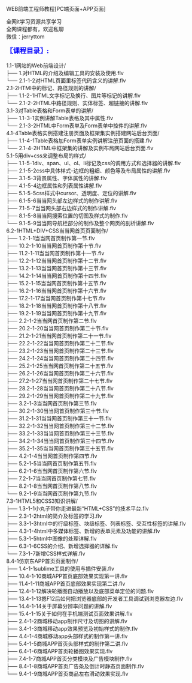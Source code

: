 WEB前端工程师教程[PC端页面+APP页面]

全网it学习资源共享学习<br>全网课程都有，欢迎私聊<br>微信：jerryttom<br>

<span style="font-size: large;"><span style="font-family: Tahoma;"><span style="color: #0000ff;"><strong>〖课程目录〗:</strong></span></span></span><br> <span style="font-family: &amp;quot;">&nbsp;&nbsp;</span><br> 1.1-1网站的Web前端设计/<br> ├── 1.对HTML的介绍及编辑工具的安装及使用.flv<br> └── 2.1-1-2对HTML页面里标签代码含义的讲解.flv<br> 2.1-2HTMl中的标记、路径规则的讲解/<br> ├── 1.1-2-1HTML文字标记及换行、图片等标记的讲解.flv<br> └── 2.1-2-2HTML中路径规则、实体标签、超链接的讲解.flv<br> 3.1-3对Table表格和Form表单的讲解/<br> ├── 1.1-3-1实例讲解Table表格及其中属性.flv<br> └── 2.1-3-2HTML中Form表单及Form表单中控件的讲解.flv<br> 4.1-4Table表格实例搭建注册页面及框架集实例搭建网站后台页面/<br> ├── 1.1-4-1Table表格加Form表单实例讲解注册页面的搭建.flv<br> └── 2.1-4-2HTML中框架集的讲解及实例布局网站后台页面.flv<br> 5.1-5用div+css来调整布局的样式/<br> ├── 1.1-5-1div、span、ul、ol、li标记及css的调用方式和选择器的讲解.flv<br> ├── 2.1-5-2css中具体样式–边框的粗细、颜色等及布局属性的讲解.flv<br> ├── 3.1-5-3背景属性、字体属性的讲解.flv<br> ├── 4.1-5-4边框属性和列表属性讲解.flv<br> ├── 5.1-5-5css样式中cursor、透明度、定位的讲解.flv<br> ├── 6.1-5-6当当网头部左边样式的制作讲解.flv<br> ├── 7.1-5-7当当网头部右边样式的制作讲解.flv<br> ├── 8.1-5-8当当网搜索位置的切图及样式的制作.flv<br> └── 9.1-5-9当当网导航栏部分的制作及整个网页的剖析讲解.flv<br> 6.2-1HTML+DIV+CSS当当网首页页面制作/<br> ├── 1.2-1-1当当网首页制作第一节.flv<br> ├── 10.2-1-10当当网首页制作第十节.flv<br> ├── 11.2-1-11当当网首页制作第十一节.flv<br> ├── 12.2-1-12当当网首页制作第十二节.flv<br> ├── 13.2-1-13当当网首页制作第十三节.flv<br> ├── 14.2-1-14当当网首页制作第十四节.flv<br> ├── 15.2-1-15当当网首页制作第十五节.flv<br> ├── 16.2-1-16当当网首页制作第十六节.flv<br> ├── 17.2-1-17当当网首页制作第十七节.flv<br> ├── 18.2-1-18当当网首页制作第十八节.flv<br> ├── 19.2-1-19当当网首页制作第十九节.flv<br> ├── 2.2-1-2当当网首页制作第二节.flv<br> ├── 20.2-1-20当当网首页制作第二十节.flv<br> ├── 21.2-1-21当当网首页制作第二十一节.flv<br> ├── 22.2-1-22当当网首页制作第二十二节.flv<br> ├── 23.2-1-23当当网首页制作第二十三节.flv<br> ├── 24.2-1-24当当网首页制作第二十四节.flv<br> ├── 25.2-1-25当当网首页制作第二十五节.flv<br> ├── 26.2-1-26当当网首页制作第二十六节.flv<br> ├── 27.2-1-27当当网首页制作第二十七节.flv<br> ├── 28.2-1-28当当网首页制作第二十八节.flv<br> ├── 29.2-1-29当当网首页制作第二十九节.flv<br> ├── 3.2-1-3当当网首页制作第三节.flv<br> ├── 30.2-1-30当当网首页制作第三十节.flv<br> ├── 31.2-1-31当当网首页制作第三十一节.flv<br> ├── 32.2-1-32当当网首页制作第三十二节.flv<br> ├── 33.2-1-33当当网首页制作第三十三节.flv<br> ├── 34.2-1-34当当网首页制作第三十四节.flv<br> ├── 35.2-1-35当当网首页制作第三十五节.flv<br> ├── 4.2-1-4当当网首页制作第四节.flv<br> ├── 5.2-1-5当当网首页制作第五节.flv<br> ├── 6.2-1-6当当网首页制作第六节.flv<br> ├── 7.2-1-7当当网首页制作第七节.flv<br> ├── 8.2-1-8当当网首页制作第八节.flv<br> └── 9.2-1-9当当网首页制作第九节.flv<br> 7.3-1HTML5和CSS3知识讲解/<br> ├── 1.3-1-1小丸子带你走进最新“HTML+CSS”的技术平台.flv<br> ├── 2.3-1-2html的简介及标签的学习.flv<br> ├── 3.3-1-3html中的行级标签、块级标签、列表标签、交互性标签的讲解.flv<br> ├── 4.3-1-4html中多媒体标签、新增的表单元素及功能的讲解.flv<br> ├── 5.3-1-5html中图像的处理详解.flv<br> ├── 6.3-1-6CSS的介绍、新增选择器的详解.flv<br> └── 7.3-1-7新增CSS样式详解.flv<br> 8.4-1仿京东APP首页页面制作/<br> ├── 1.4-1-1sublime工具的使用与插件安装.flv<br> ├── 10.4-1-10商城APP首页底部效果实现第一讲.flv<br> ├── 11.4-1-11商城APP首页底部效果实现第二讲.flv<br> ├── 12.4-1-12解决轮播图自动播放以及底部菜单定位的问题.flv<br> ├── 13.4-1-13摁F12后如何把浏览器底部的开发者工具调试到浏览器左边.flv<br> ├── 14.4-1-14关于屏幕分辨率问题的讲解.flv<br> ├── 15.4-1-15关于如何在手机端测试页面效果讲解.flv<br> ├── 2.4-1-2商城移动app制作尺寸及切图的讲解.flv<br> ├── 3.4-1-3商城移动app效果预览及初始样式的制作.flv<br> ├── 4.4-1-4商城移动app头部样式的制作第一讲.flv<br> ├── 5.4-1-5商城APP首页头部样式的制作第二讲.flv<br> ├── 6.4-1-6商城APP首页轮播图效果实现.flv<br> ├── 7.4-1-7商城APP首页分类模块及广告模块制作.flv<br> ├── 8.4-1-8商城APP首页广告条及倒计时静态页面制作.flv<br> └── 9.4-1-9商城APP首页商品左右滑动效果实现.flv